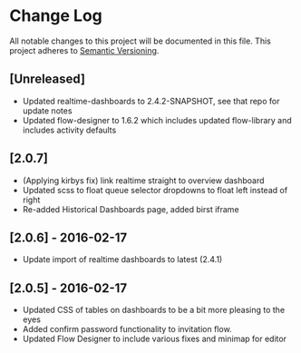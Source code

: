 # Change Log
All notable changes to this project will be documented in this file.
This project adheres to [Semantic Versioning](http://semver.org/).

## [Unreleased]
* Updated realtime-dashboards to 2.4.2-SNAPSHOT, see that repo for update notes
* Updated flow-designer to 1.6.2 which includes updated flow-library and includes activity defaults

## [2.0.7]
* (Applying kirbys fix) link realtime straight to overview dashboard
* Updated scss to float queue selector dropdowns to float left instead of right
* Re-added Historical Dashboards page, added birst iframe

## [2.0.6] - 2016-02-17
* Update import of realtime dashboards to latest (2.4.1)

## [2.0.5] - 2016-02-17
* Updated CSS of tables on dashboards to be a bit more pleasing to the eyes
* Added confirm password functionality to invitation flow.
* Updated Flow Designer to include various fixes and minimap for editor
